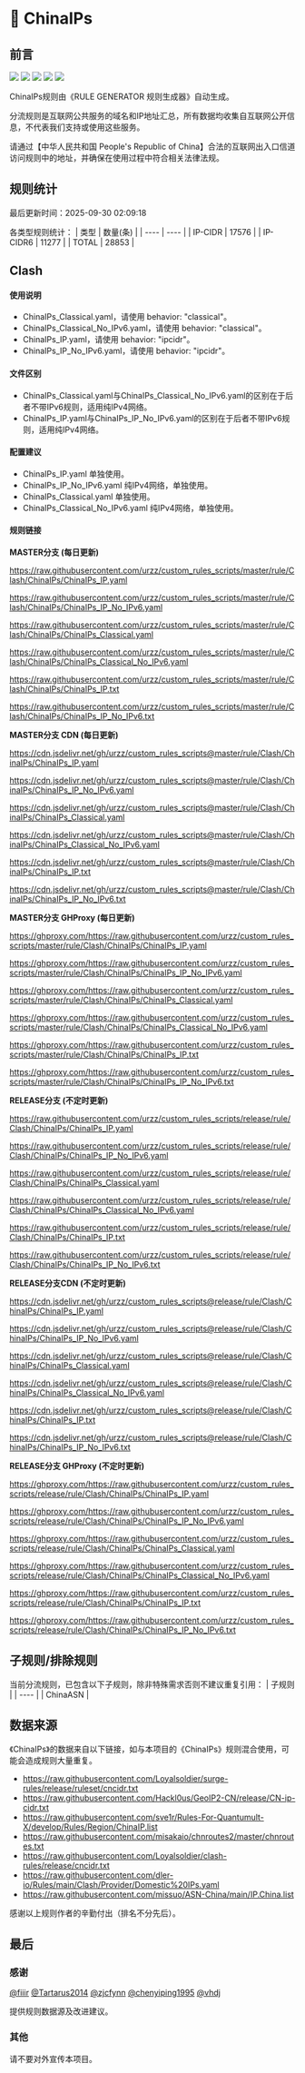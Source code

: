 # 🧸 ChinaIPs

## 前言

![](https://shields.io/badge/-移除重复规则-ff69b4) ![](https://shields.io/badge/-DOMAIN与DOMAIN--SUFFIX合并-green) ![](https://shields.io/badge/-DOMAIN--SUFFIX间合并-critical) ![](https://shields.io/badge/-DOMAIN--SUFFIX与DOMAIN--KEYWORD合并-blue) ![](https://shields.io/badge/-Clash定制化规则-7cd1e3) 

ChinaIPs规则由《RULE GENERATOR 规则生成器》自动生成。

分流规则是互联网公共服务的域名和IP地址汇总，所有数据均收集自互联网公开信息，不代表我们支持或使用这些服务。

请通过【中华人民共和国 People's Republic of China】合法的互联网出入口信道访问规则中的地址，并确保在使用过程中符合相关法律法规。

## 规则统计

最后更新时间：2025-09-30 02:09:18

各类型规则统计：
| 类型 | 数量(条)  | 
| ---- | ----  |
| IP-CIDR | 17576  | 
| IP-CIDR6 | 11277  | 
| TOTAL | 28853  | 


## Clash 

#### 使用说明
- ChinaIPs_Classical.yaml，请使用 behavior: "classical"。
- ChinaIPs_Classical_No_IPv6.yaml，请使用 behavior: "classical"。
- ChinaIPs_IP.yaml，请使用 behavior: "ipcidr"。
- ChinaIPs_IP_No_IPv6.yaml，请使用 behavior: "ipcidr"。

#### 文件区别
- ChinaIPs_Classical.yaml与ChinaIPs_Classical_No_IPv6.yaml的区别在于后者不带IPv6规则，适用纯IPv4网络。
- ChinaIPs_IP.yaml与ChinaIPs_IP_No_IPv6.yaml的区别在于后者不带IPv6规则，适用纯IPv4网络。

#### 配置建议
- ChinaIPs_IP.yaml 单独使用。
- ChinaIPs_IP_No_IPv6.yaml 纯IPv4网络，单独使用。
- ChinaIPs_Classical.yaml 单独使用。
- ChinaIPs_Classical_No_IPv6.yaml 纯IPv4网络，单独使用。

#### 规则链接
**MASTER分支 (每日更新)**

https://raw.githubusercontent.com/urzz/custom_rules_scripts/master/rule/Clash/ChinaIPs/ChinaIPs_IP.yaml

https://raw.githubusercontent.com/urzz/custom_rules_scripts/master/rule/Clash/ChinaIPs/ChinaIPs_IP_No_IPv6.yaml

https://raw.githubusercontent.com/urzz/custom_rules_scripts/master/rule/Clash/ChinaIPs/ChinaIPs_Classical.yaml

https://raw.githubusercontent.com/urzz/custom_rules_scripts/master/rule/Clash/ChinaIPs/ChinaIPs_Classical_No_IPv6.yaml

https://raw.githubusercontent.com/urzz/custom_rules_scripts/master/rule/Clash/ChinaIPs/ChinaIPs_IP.txt

https://raw.githubusercontent.com/urzz/custom_rules_scripts/master/rule/Clash/ChinaIPs/ChinaIPs_IP_No_IPv6.txt

**MASTER分支 CDN (每日更新)**

https://cdn.jsdelivr.net/gh/urzz/custom_rules_scripts@master/rule/Clash/ChinaIPs/ChinaIPs_IP.yaml

https://cdn.jsdelivr.net/gh/urzz/custom_rules_scripts@master/rule/Clash/ChinaIPs/ChinaIPs_IP_No_IPv6.yaml

https://cdn.jsdelivr.net/gh/urzz/custom_rules_scripts@master/rule/Clash/ChinaIPs/ChinaIPs_Classical.yaml

https://cdn.jsdelivr.net/gh/urzz/custom_rules_scripts@master/rule/Clash/ChinaIPs/ChinaIPs_Classical_No_IPv6.yaml

https://cdn.jsdelivr.net/gh/urzz/custom_rules_scripts@master/rule/Clash/ChinaIPs/ChinaIPs_IP.txt

https://cdn.jsdelivr.net/gh/urzz/custom_rules_scripts@master/rule/Clash/ChinaIPs/ChinaIPs_IP_No_IPv6.txt

**MASTER分支 GHProxy (每日更新)**

https://ghproxy.com/https://raw.githubusercontent.com/urzz/custom_rules_scripts/master/rule/Clash/ChinaIPs/ChinaIPs_IP.yaml

https://ghproxy.com/https://raw.githubusercontent.com/urzz/custom_rules_scripts/master/rule/Clash/ChinaIPs/ChinaIPs_IP_No_IPv6.yaml

https://ghproxy.com/https://raw.githubusercontent.com/urzz/custom_rules_scripts/master/rule/Clash/ChinaIPs/ChinaIPs_Classical.yaml

https://ghproxy.com/https://raw.githubusercontent.com/urzz/custom_rules_scripts/master/rule/Clash/ChinaIPs/ChinaIPs_Classical_No_IPv6.yaml

https://ghproxy.com/https://raw.githubusercontent.com/urzz/custom_rules_scripts/master/rule/Clash/ChinaIPs/ChinaIPs_IP.txt

https://ghproxy.com/https://raw.githubusercontent.com/urzz/custom_rules_scripts/master/rule/Clash/ChinaIPs/ChinaIPs_IP_No_IPv6.txt

**RELEASE分支 (不定时更新)**

https://raw.githubusercontent.com/urzz/custom_rules_scripts/release/rule/Clash/ChinaIPs/ChinaIPs_IP.yaml

https://raw.githubusercontent.com/urzz/custom_rules_scripts/release/rule/Clash/ChinaIPs/ChinaIPs_IP_No_IPv6.yaml

https://raw.githubusercontent.com/urzz/custom_rules_scripts/release/rule/Clash/ChinaIPs/ChinaIPs_Classical.yaml

https://raw.githubusercontent.com/urzz/custom_rules_scripts/release/rule/Clash/ChinaIPs/ChinaIPs_Classical_No_IPv6.yaml

https://raw.githubusercontent.com/urzz/custom_rules_scripts/release/rule/Clash/ChinaIPs/ChinaIPs_IP.txt

https://raw.githubusercontent.com/urzz/custom_rules_scripts/release/rule/Clash/ChinaIPs/ChinaIPs_IP_No_IPv6.txt

**RELEASE分支CDN (不定时更新)**

https://cdn.jsdelivr.net/gh/urzz/custom_rules_scripts@release/rule/Clash/ChinaIPs/ChinaIPs_IP.yaml

https://cdn.jsdelivr.net/gh/urzz/custom_rules_scripts@release/rule/Clash/ChinaIPs/ChinaIPs_IP_No_IPv6.yaml

https://cdn.jsdelivr.net/gh/urzz/custom_rules_scripts@release/rule/Clash/ChinaIPs/ChinaIPs_Classical.yaml

https://cdn.jsdelivr.net/gh/urzz/custom_rules_scripts@release/rule/Clash/ChinaIPs/ChinaIPs_Classical_No_IPv6.yaml

https://cdn.jsdelivr.net/gh/urzz/custom_rules_scripts@release/rule/Clash/ChinaIPs/ChinaIPs_IP.txt

https://cdn.jsdelivr.net/gh/urzz/custom_rules_scripts@release/rule/Clash/ChinaIPs/ChinaIPs_IP_No_IPv6.txt

**RELEASE分支 GHProxy (不定时更新)**

https://ghproxy.com/https://raw.githubusercontent.com/urzz/custom_rules_scripts/release/rule/Clash/ChinaIPs/ChinaIPs_IP.yaml

https://ghproxy.com/https://raw.githubusercontent.com/urzz/custom_rules_scripts/release/rule/Clash/ChinaIPs/ChinaIPs_IP_No_IPv6.yaml

https://ghproxy.com/https://raw.githubusercontent.com/urzz/custom_rules_scripts/release/rule/Clash/ChinaIPs/ChinaIPs_Classical.yaml

https://ghproxy.com/https://raw.githubusercontent.com/urzz/custom_rules_scripts/release/rule/Clash/ChinaIPs/ChinaIPs_Classical_No_IPv6.yaml

https://ghproxy.com/https://raw.githubusercontent.com/urzz/custom_rules_scripts/release/rule/Clash/ChinaIPs/ChinaIPs_IP.txt

https://ghproxy.com/https://raw.githubusercontent.com/urzz/custom_rules_scripts/release/rule/Clash/ChinaIPs/ChinaIPs_IP_No_IPv6.txt

## 子规则/排除规则

当前分流规则，已包含以下子规则，除非特殊需求否则不建议重复引用：
| 子规则  | 
| ----  |
| ChinaASN  | 


## 数据来源

《ChinaIPs》的数据来自以下链接，如与本项目的《ChinaIPs》规则混合使用，可能会造成规则大量重复。

- https://raw.githubusercontent.com/Loyalsoldier/surge-rules/release/ruleset/cncidr.txt
- https://raw.githubusercontent.com/Hackl0us/GeoIP2-CN/release/CN-ip-cidr.txt
- https://raw.githubusercontent.com/sve1r/Rules-For-Quantumult-X/develop/Rules/Region/ChinaIP.list
- https://raw.githubusercontent.com/misakaio/chnroutes2/master/chnroutes.txt
- https://raw.githubusercontent.com/Loyalsoldier/clash-rules/release/cncidr.txt
- https://raw.githubusercontent.com/dler-io/Rules/main/Clash/Provider/Domestic%20IPs.yaml
- https://raw.githubusercontent.com/missuo/ASN-China/main/IP.China.list


感谢以上规则作者的辛勤付出（排名不分先后）。

## 最后

### 感谢

[@fiiir](https://github.com/fiiir) [@Tartarus2014](https://github.com/Tartarus2014) [@zjcfynn](https://github.com/zjcfynn) [@chenyiping1995](https://github.com/chenyiping1995) [@vhdj](https://github.com/vhdj)

提供规则数据源及改进建议。

### 其他

请不要对外宣传本项目。